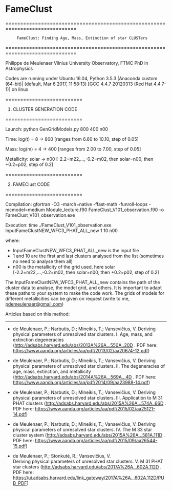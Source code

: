 # FameClust

==============================================================================

         FameClust: Finding Age, Mass, Extinction of star CLUSTers

==============================================================================

Philippe de Meulenaer
Vilnius University Observatory, FTMC
PhD in Astrophysics


Codes are running under Ubuntu 16.04,
Python 3.5.3 |Anaconda custom (64-bit)| (default, Mar  6 2017, 11:58:13) 
[GCC 4.4.7 20120313 (Red Hat 4.4.7-1)] on linux


==========================

1. CLUSTER GENERATION CODE

==========================

Launch: python GenGridModels.py 800 400 n00

Time: log(t) = 8 -> 800 [ranges from 6.60 to 10.10, step of 0.05]

Mass: log(m) = 4 -> 400 [ranges from 2.00 to 7.00, step of 0.05]

Metallicity: solar -> n00 [-2.2=m22,...,-0.2=m02, then solar=n00, then +0.2=p02, step of 0.2]



==========================

2. FAMEClust CODE

==========================

Compilation: gfortran -O3 -march=native -ffast-math -funroll-loops -mcmodel=medium Module_lecture.f90 FameClust_V101_observation.f90 -o FameClust_V101_observation.exe

Execution: time ./FameClust_V101_observation.exe InputFameClustNEW_WFC3_PHAT_ALL_new 1 10 n00

where:
- InputFameClustNEW_WFC3_PHAT_ALL_new is the input file
- 1 and 10 are the first and last clusters analysed from the list (sometimes no need to analyse them all)
- n00 is the metallicity of the grid used, here solar [-2.2=m22,...,-0.2=m02, then solar=n00, then +0.2=p02, step of 0.2]

The InputFameClustNEW_WFC3_PHAT_ALL_new contains the path of the cluster data to analyse, the model grid, and others. It is important to adapt these paths to your system to make the code work. The grids of models for different metallicities can be given on request (write to me, pdemeulenaer@gmail.com)


Articles based on this method:

-------------------------------------

* de Meulenaer, P.; Narbutis, D.; Mineikis, T.; Vansevičius, V.	
  Deriving physical parameters of unresolved star clusters. I. Age, mass, and extinction degeneracies (http://adsabs.harvard.edu/abs/2013A%26A...550A..20D . PDF here: https://www.aanda.org/articles/aa/pdf/2013/02/aa20674-12.pdf)

* de Meulenaer, P.; Narbutis, D.; Mineikis, T.; Vansevičius, V.	
  Deriving physical parameters of unresolved star clusters. II. The degeneracies of age, mass, extinction, and metallicity (http://adsabs.harvard.edu/abs/2014A%26A...569A...4D . PDF here: https://www.aanda.org/articles/aa/pdf/2014/09/aa23988-14.pdf)

* de Meulenaer, P.; Narbutis, D.; Mineikis, T.; Vansevičius, V.	
  Deriving physical parameters of unresolved star clusters. III. Application to M 31 PHAT clusters (http://adsabs.harvard.edu/abs/2015A%26A...574A..66D . PDF here: https://www.aanda.org/articles/aa/pdf/2015/02/aa25121-14.pdf)

* de Meulenaer, P.; Narbutis, D.; Mineikis, T.; Vansevičius, V.	
  Deriving physical parameters of unresolved star clusters. IV. The M 33 star cluster system (http://adsabs.harvard.edu/abs/2015A%26A...581A.111D . PDF here: https://www.aanda.org/articles/aa/pdf/2015/09/aa26544-15.pdf)

* de Meulenaer, P.; Stonkutė, R.; Vansevičius, V.	
  Deriving physical parameters of unresolved star clusters. V. M 31 PHAT star clusters (http://adsabs.harvard.edu/abs/2017A%26A...602A.112D . PDF here: https://ui.adsabs.harvard.edu/link_gateway/2017A%26A...602A.112D/PUB_PDF)


